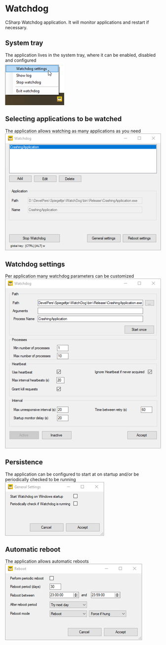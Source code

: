 # Watchdog

CSharp Watchdog application. It will monitor applications and restart if necessary. 

## System tray
The application lives in the system tray, where it can be enabled, disabled and configured  
![Watchdog in system tray](/Screenshots/TaskbarMenu.png)

## Selecting applications to be watched
The application allows watching as many applications as you need  
![Watchdog application selection](/Screenshots/ConfigurationForm.png)

## Watchdog settings 
Per application many watchdog parameters can be customized  
![Watchdog application settings](/Screenshots/ApplicationSettingsMenu.png)

## Persistence 
The application can be configured to start at on startup and/or be periodically checked to be running  
![Watchdog general settings, determine restart behaviour](/Screenshots/GeneralSettingsMenu.png)

## Automatic reboot
The application allows automatic reboots  
![Watchdog reboot menu](/Screenshots/RebootMenu.png)
